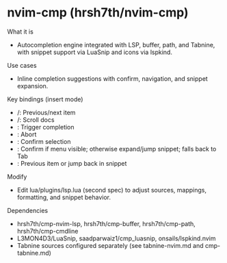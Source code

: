 # nvim-cmp (hrsh7th/nvim-cmp)

What it is
- Autocompletion engine integrated with LSP, buffer, path, and Tabnine, with snippet support via LuaSnip and icons via lspkind.

Use cases
- Inline completion suggestions with confirm, navigation, and snippet expansion.

Key bindings (insert mode)
- <C-k>/<C-j>: Previous/next item
- <C-b>/<C-f>: Scroll docs
- <C-Space>: Trigger completion
- <C-e>: Abort
- <CR>: Confirm selection
- <Tab>: Confirm if menu visible; otherwise expand/jump snippet; falls back to Tab
- <S-Tab>: Previous item or jump back in snippet

Modify
- Edit lua/plugins/lsp.lua (second spec) to adjust sources, mappings, formatting, and snippet behavior.

Dependencies
- hrsh7th/cmp-nvim-lsp, hrsh7th/cmp-buffer, hrsh7th/cmp-path, hrsh7th/cmp-cmdline
- L3MON4D3/LuaSnip, saadparwaiz1/cmp_luasnip, onsails/lspkind.nvim
- Tabnine sources configured separately (see tabnine-nvim.md and cmp-tabnine.md)

